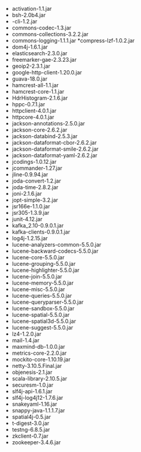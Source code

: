 * activation-1.1.jar
* bsh-2.0b4.jar
* -cli-1.2.jar
* commons-codec-1.3.jar
* commons-collections-3.2.2.jar
* commons-logging-1.1.1.jar
*compress-lzf-1.0.2.jar
* dom4j-1.6.1.jar
* elasticsearch-2.3.0.jar
* freemarker-gae-2.3.23.jar
* geoip2-2.3.1.jar
* google-http-client-1.20.0.jar
* guava-18.0.jar
* hamcrest-all-1.1.jar
* hamcrest-core-1.1.jar
* HdrHistogram-2.1.6.jar
* hppc-0.7.1.jar
* httpclient-4.0.1.jar
* httpcore-4.0.1.jar
* jackson-annotations-2.5.0.jar
* jackson-core-2.6.2.jar
* jackson-databind-2.5.3.jar
* jackson-dataformat-cbor-2.6.2.jar
* jackson-dataformat-smile-2.6.2.jar
* jackson-dataformat-yaml-2.6.2.jar
* jcodings-1.0.12.jar
* jcommander-1.27.jar
* jline-0.9.94.jar
* joda-convert-1.2.jar
* joda-time-2.8.2.jar
* joni-2.1.6.jar
* jopt-simple-3.2.jar
* jsr166e-1.1.0.jar
* jsr305-1.3.9.jar
* junit-4.12.jar
* kafka_2.10-0.9.0.1.jar
* kafka-clients-0.9.0.1.jar
* log4j-1.2.15.jar
* lucene-analyzers-common-5.5.0.jar
* lucene-backward-codecs-5.5.0.jar
* lucene-core-5.5.0.jar
* lucene-grouping-5.5.0.jar
* lucene-highlighter-5.5.0.jar
* lucene-join-5.5.0.jar
* lucene-memory-5.5.0.jar
* lucene-misc-5.5.0.jar
* lucene-queries-5.5.0.jar
* lucene-queryparser-5.5.0.jar
* lucene-sandbox-5.5.0.jar
* lucene-spatial-5.5.0.jar
* lucene-spatial3d-5.5.0.jar
* lucene-suggest-5.5.0.jar
* lz4-1.2.0.jar
* mail-1.4.jar
* maxmind-db-1.0.0.jar
* metrics-core-2.2.0.jar
* mockito-core-1.10.19.jar
* netty-3.10.5.Final.jar
* objenesis-2.1.jar
* scala-library-2.10.5.jar
* securesm-1.0.jar
* slf4j-api-1.6.1.jar
* slf4j-log4j12-1.7.6.jar
* snakeyaml-1.16.jar
* snappy-java-1.1.1.7.jar
* spatial4j-0.5.jar
* t-digest-3.0.jar
* testng-6.8.5.jar
* zkclient-0.7.jar
* zookeeper-3.4.6.jar
